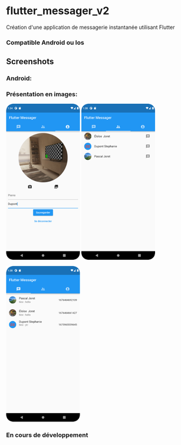 # flutter_messager_v2

Création d'une application de messagerie instantanée utilisant Flutter

### Compatible Android ou Ios

## Screenshots

### Android:

### Présentation en images:

<img src="screenshots/screenshots1.png" width="200"> <img src="screenshots/screenshots2.png" width="200">

<img src="screenshots/screenshots3.png" width="200"> 

### En cours de développement
